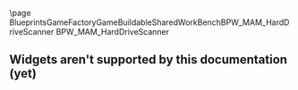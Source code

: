 \page BlueprintsGameFactoryGameBuildableSharedWorkBenchBPW_MAM_HardDriveScanner BPW_MAM_HardDriveScanner
## Widgets aren't supported by this documentation (yet)
